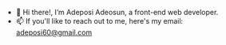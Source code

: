 - 👋 Hi there!, I’m Adeposi Adeosun, a front-end web developer.
- 📫 If you'll like to reach out to me, here's my email: adeposi60@gmail.com
<!---
PoseyXyz/PoseyXyz is a ✨ special ✨ repository because its `README.md` (this file) appears on your GitHub profile.
You can click the Preview link to take a look at your changes.
--->
